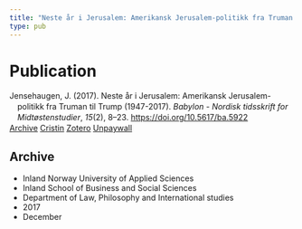 ```yaml
---
title: "Neste år i Jerusalem: Amerikansk Jerusalem-politikk fra Truman til Trump (1947-2017)"
type: pub
---
```

<h1>Publication</h1>
<article id="csl-bib-container-NDHHK87K" class="csl-bib-container">
  <div class="csl-bib-body" style="line-height: 1.35; padding-left: 1em; text-indent:-1em;">
  <div class="csl-entry">Jensehaugen, J. (2017). Neste &#xE5;r i Jerusalem: Amerikansk Jerusalem-politikk fra Truman til Trump (1947-2017). <i>Babylon - Nordisk tidsskrift for Midt&#xF8;stenstudier</i>, <i>15</i>(2), 8&#x2013;23. <a href="https://doi.org/10.5617/ba.5922">https://doi.org/10.5617/ba.5922</a></div>
</div>
  <div class="csl-bib-buttons">
    <a href="#taxonomy-article-NDHHK87K" class="csl-bib-button">Archive</a>
    <a href="https://app.cristin.no/results/show.jsf?id=1532764" alt="Cristin URL" class="csl-bib-button">Cristin</a>
    <a href="http://zotero.org/groups/5022929/items/NDHHK87K" alt="Zotero URL" class="csl-bib-button">Zotero</a>
    <a href="https://journals.uio.no/babylon/article/download/5922/5063" class="csl-bib-button">Unpaywall</a>
  </div>
  <div id="csl-bib-meta-container-NDHHK87K"></div>
</article>
<div id="csl-bib-meta-NDHHK87K" class="csl-bib-meta">
  <article id="taxonomy-article-NDHHK87K" class="taxonomy-article">
    <h1>Archive</h1>
    <ul>
      <li>Inland Norway University of Applied Sciences</li>
      <li>Inland School of Business and Social Sciences</li>
      <li>Department of Law, Philosophy and International studies</li>
      <li>2017</li>
      <li>December</li>
    </ul>
  </article>
</div>
